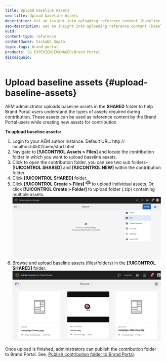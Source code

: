 ```yaml
---
title: Upload baseline Assets 
seo-title: Upload baseline Assets
description: Get an insight into uploading reference content (baseline assets) to a contribution folder in Brand Portal.
seo-description: Get an insight into uploading reference content (baseline assets) to a contribution folder in Brand Portal.
uuid: 
content-type: reference
contentOwner: Vishabh Gupta
topic-tags: brand-portal
products: SG_EXPERIENCEMANAGER/Brand_Portal
discoiquuid: 
---
```


# Upload baseline assets {#upload-baseline-assets}

AEM administrator uploads baseline assets in the **SHARED** folder to help Brand Portal users understand the types of assets required during contribution. These assets can be used as reference content by the Brand Portal users while creating new assets for contribution.

**To upload baseline assets:**

1. Login to your AEM author instance.
Default URL: http:// localhost:4502/aem/start.html
1. Navigate to **[!UICONTROL Assets > Files]** and locate the contribution folder in which you want to upload baseline assets.
1. Click to open the contribution folder, you can see two sub folders–**[!UICONTROL SHARED]** and **[!UICONTROL NEW]** within the contribution folder.
1. Click **[!UICONTROL SHARED]** folder.
1. Click **[!UICONTROL Create > Files]** ![](assets/upload.png) to upload individual assets.
Or, click **[!UICONTROL Create > Folder]** to upload folder (.zip) containing multiple assets.
![](assets/upload-baseline-assets1.png)
1. Browse and upload baseline assets (files/folders) in the **[!UICONTROL SHARED]** folder.
![](assets/upload-baseline-assets2.png)

Once upload is finished, administrators can publish the contribution folder to Brand Portal. See, [Publish contribution folder to Brand Portal](brand-portal-publish-contribution-folder-to-brand-portal.md).